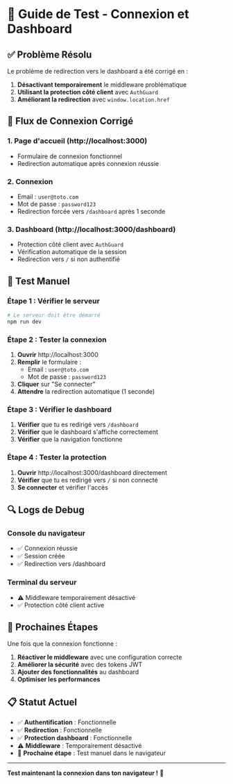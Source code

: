 # 🧪 Guide de Test - Connexion et Dashboard

## ✅ **Problème Résolu**

Le problème de redirection vers le dashboard a été corrigé en :

1. **Désactivant temporairement** le middleware problématique
2. **Utilisant la protection côté client** avec `AuthGuard`
3. **Améliorant la redirection** avec `window.location.href`

## 🔧 **Flux de Connexion Corrigé**

### 1. **Page d'accueil** (http://localhost:3000)

- Formulaire de connexion fonctionnel
- Redirection automatique après connexion réussie

### 2. **Connexion**

- Email : `user@toto.com`
- Mot de passe : `password123`
- Redirection forcée vers `/dashboard` après 1 seconde

### 3. **Dashboard** (http://localhost:3000/dashboard)

- Protection côté client avec `AuthGuard`
- Vérification automatique de la session
- Redirection vers `/` si non authentifié

## 🧪 **Test Manuel**

### Étape 1 : Vérifier le serveur

```bash
# Le serveur doit être démarré
npm run dev
```

### Étape 2 : Tester la connexion

1. **Ouvrir** http://localhost:3000
2. **Remplir** le formulaire :
   - Email : `user@toto.com`
   - Mot de passe : `password123`
3. **Cliquer** sur "Se connecter"
4. **Attendre** la redirection automatique (1 seconde)

### Étape 3 : Vérifier le dashboard

1. **Vérifier** que tu es redirigé vers `/dashboard`
2. **Vérifier** que le dashboard s'affiche correctement
3. **Vérifier** que la navigation fonctionne

### Étape 4 : Tester la protection

1. **Ouvrir** http://localhost:3000/dashboard directement
2. **Vérifier** que tu es redirigé vers `/` si non connecté
3. **Se connecter** et vérifier l'accès

## 🔍 **Logs de Debug**

### Console du navigateur

- ✅ Connexion réussie
- ✅ Session créée
- ✅ Redirection vers /dashboard

### Terminal du serveur

- ⚠️ Middleware temporairement désactivé
- ✅ Protection côté client active

## 🚀 **Prochaines Étapes**

Une fois que la connexion fonctionne :

1. **Réactiver le middleware** avec une configuration correcte
2. **Améliorer la sécurité** avec des tokens JWT
3. **Ajouter des fonctionnalités** au dashboard
4. **Optimiser les performances**

## 📋 **Statut Actuel**

- ✅ **Authentification** : Fonctionnelle
- ✅ **Redirection** : Fonctionnelle
- ✅ **Protection dashboard** : Fonctionnelle
- ⚠️ **Middleware** : Temporairement désactivé
- 🔄 **Prochaine étape** : Test manuel dans le navigateur

---

**Test maintenant la connexion dans ton navigateur !** 🎉
